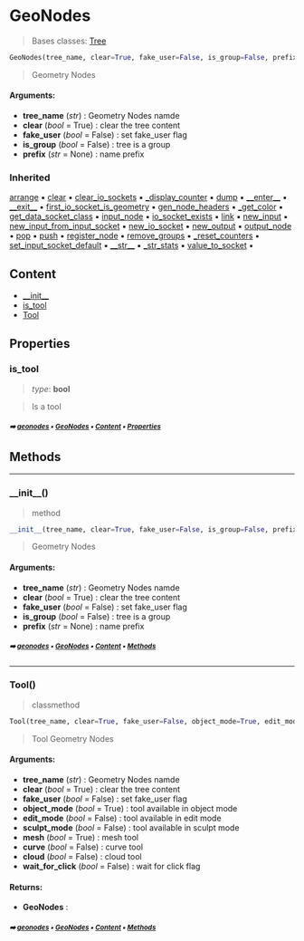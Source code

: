 # GeoNodes

> Bases classes: [Tree](tree.md#tree)

``` python
GeoNodes(tree_name, clear=True, fake_user=False, is_group=False, prefix=None)
```

> Geometry Nodes

#### Arguments:
- **tree_name** (_str_) : Geometry Nodes namde
- **clear** (_bool_ = True) : clear the tree content
- **fake_user** (_bool_ = False) : set fake_user flag
- **is_group** (_bool_ = False) : tree is a group
- **prefix** (_str_ = None) : name prefix

### Inherited

[arrange](tree.md#arrange) :black_small_square: [clear](tree.md#clear) :black_small_square: [clear_io_sockets](tree.md#clear_io_sockets) :black_small_square: [\_display_counter](tree.md#_display_counter) :black_small_square: [dump](tree.md#dump) :black_small_square: [\_\_enter__](tree.md#__enter__) :black_small_square: [\_\_exit__](tree.md#__exit__) :black_small_square: [first_io_socket_is_geometry](tree.md#first_io_socket_is_geometry) :black_small_square: [gen_node_headers](tree.md#gen_node_headers) :black_small_square: [\_get_color](tree.md#_get_color) :black_small_square: [get_data_socket_class](tree.md#get_data_socket_class) :black_small_square: [input_node](tree.md#input_node) :black_small_square: [io_socket_exists](tree.md#io_socket_exists) :black_small_square: [link](tree.md#link) :black_small_square: [new_input](tree.md#new_input) :black_small_square: [new_input_from_input_socket](tree.md#new_input_from_input_socket) :black_small_square: [new_io_socket](tree.md#new_io_socket) :black_small_square: [new_output](tree.md#new_output) :black_small_square: [output_node](tree.md#output_node) :black_small_square: [pop](tree.md#pop) :black_small_square: [push](tree.md#push) :black_small_square: [register_node](tree.md#register_node) :black_small_square: [remove_groups](tree.md#remove_groups) :black_small_square: [\_reset_counters](tree.md#_reset_counters) :black_small_square: [set_input_socket_default](tree.md#set_input_socket_default) :black_small_square: [\_\_str__](tree.md#__str__) :black_small_square: [\_str_stats](tree.md#_str_stats) :black_small_square: [value_to_socket](tree.md#value_to_socket) :black_small_square:

## Content

- [\_\_init__](geono-geono-geonodes.md#__init__)
- [is_tool](geono-geono-geonodes.md#is_tool)
- [Tool](geono-geono-geonodes.md#tool)

## Properties



### is_tool

> _type_: **bool**
>

> Is a tool

##### <sub>:arrow_right: [geonodes](index.md#geonodes) :black_small_square: [GeoNodes](geono-geono-geonodes.md#geonodes) :black_small_square: [Content](geono-geono-geonodes.md#content) :black_small_square: [Properties](geono-geono-geonodes.md#properties)</sub>

## Methods



----------
### \_\_init__()

> method

``` python
__init__(tree_name, clear=True, fake_user=False, is_group=False, prefix=None)
```

> Geometry Nodes

#### Arguments:
- **tree_name** (_str_) : Geometry Nodes namde
- **clear** (_bool_ = True) : clear the tree content
- **fake_user** (_bool_ = False) : set fake_user flag
- **is_group** (_bool_ = False) : tree is a group
- **prefix** (_str_ = None) : name prefix

##### <sub>:arrow_right: [geonodes](index.md#geonodes) :black_small_square: [GeoNodes](geono-geono-geonodes.md#geonodes) :black_small_square: [Content](geono-geono-geonodes.md#content) :black_small_square: [Methods](geono-geono-geonodes.md#methods)</sub>

----------
### Tool()

> classmethod

``` python
Tool(tree_name, clear=True, fake_user=False, object_mode=True, edit_mode=False, sculpt_mode=False, mesh=True, curve=False, cloud=False, wait_for_click=False)
```

> Tool Geometry Nodes

#### Arguments:
- **tree_name** (_str_) : Geometry Nodes namde
- **clear** (_bool_ = True) : clear the tree content
- **fake_user** (_bool_ = False) : set fake_user flag
- **object_mode** (_bool_ = True) : tool available in object mode
- **edit_mode** (_bool_ = False) : tool available in edit mode
- **sculpt_mode** (_bool_ = False) : tool available in sculpt mode
- **mesh** (_bool_ = True) : mesh tool
- **curve** (_bool_ = False) : curve tool
- **cloud** (_bool_ = False) : cloud tool
- **wait_for_click** (_bool_ = False) : wait for click flag



#### Returns:
- **GeoNodes** :

##### <sub>:arrow_right: [geonodes](index.md#geonodes) :black_small_square: [GeoNodes](geono-geono-geonodes.md#geonodes) :black_small_square: [Content](geono-geono-geonodes.md#content) :black_small_square: [Methods](geono-geono-geonodes.md#methods)</sub>